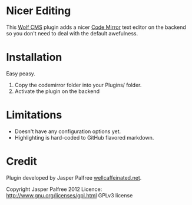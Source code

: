 # Nicer Editing

This [Wolf CMS](http://www.wolfcms.org/) plugin adds a nicer [Code Mirror](http://codemirror.net/) text editor on the backend so you don't need to deal with the default awefulness.

# Installation

Easy peasy.

1. Copy the codemirror folder into your Plugins/ folder.
2. Activate the plugin on the backend

# Limitations

- Doesn't have any configuration options yet.
- Highlighting is hard-coded to GitHub flavored markdown.

# Credit

Plugin developed by Jasper Palfree [wellcaffeinated.net](http://wellcaffeinated.net).

Copyright Jasper Palfree 2012
Licence: http://www.gnu.org/licenses/gpl.html GPLv3 license